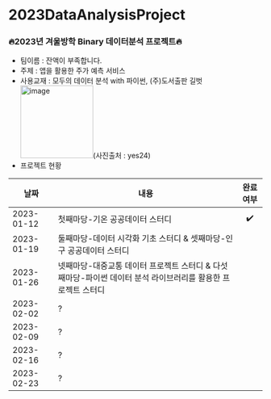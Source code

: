# 2023DataAnalysisProject
### 🔥2023년 겨울방학 Binary 데이터분석 프로젝트🔥
* 팀이름 : 잔액이 부족합니다.
* 주제 : 앱을 활용한 주가 예측 서비스
* 사용교재 : 모두의 데이터 분석 with 파이썬, (주)도서출판 길벗   
<img width="144" alt="image" src="https://user-images.githubusercontent.com/97183032/211358578-e073e938-21f0-453d-8fbb-a61e0c109c0e.png">(사진출처 : yes24)   
* 프로젝트 현황      
      
|날짜|내용|완료여부|   
|------|---|:---:|   
|2023-01-12|첫째마당-기온 공공데이터 스터디|✔️|   
|2023-01-19|둘째마당-데이터 시각화 기초 스터디 & 셋째마당-인구 공공데이터 스터디||   
|2023-01-26|넷째마당-대중교통 데이터 프로젝트 스터디 & 다섯째마당-파이썬 데이터 분석 라이브러리를 활용한 프로젝트 스터디||   
|2023-02-02|?||   
|2023-02-09|?||   
|2023-02-16|?||   
|2023-02-23|?||   
